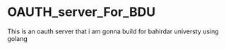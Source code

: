 # OAUTH_server_For_BDU
This is an oauth server that i am gonna build for bahirdar universty using golang 
